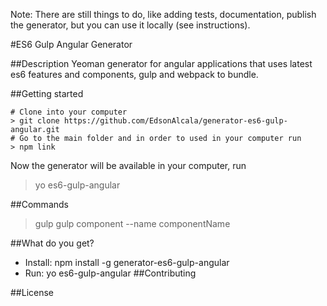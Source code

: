 Note: There are still things to do, like adding tests, documentation, publish the generator, but you can use it locally (see instructions).

#ES6 Gulp Angular Generator 

##Description
Yeoman generator for angular applications that uses latest es6 features and components, gulp and webpack to bundle.

##Getting started
```
# Clone into your computer
> git clone https://github.com/EdsonAlcala/generator-es6-gulp-angular.git
# Go to the main folder and in order to used in your computer run
> npm link
```

Now the generator will be available in your computer, run
> yo es6-gulp-angular

##Commands
> gulp 
> gulp component --name componentName

##What do you get?

* Install: npm install -g generator-es6-gulp-angular
* Run: yo es6-gulp-angular
##Contributing

##License

